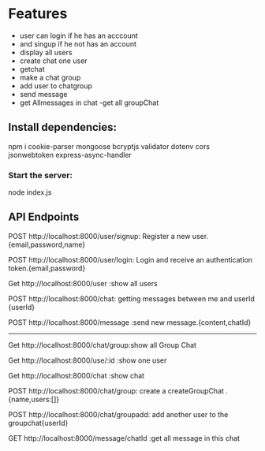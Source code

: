 # Features

- user can login if he has an acccount
- and singup if he not has an account
- display all users
- create chat one user
- getchat 
- make a chat group
- add user to chatgroup
- send message
- get Allmessages in chat
-get all groupChat
## Install dependencies:

npm i cookie-parser mongoose bcryptjs validator dotenv cors jsonwebtoken express-async-handler

### Start the server:

node index.js


## API Endpoints

POST  http://localhost:8000/user/signup: Register a new user. {email,password,name}

POST  http://localhost:8000/user/login: Login and receive an authentication token.{email,password}

Get http://localhost:8000/user :show all users

POST  http://localhost:8000/chat: getting messages between me and userId {userId}

POST http://localhost:8000/message :send new message.{content,chatId}

**********************************
Get  http://localhost:8000/chat/group:show all Group Chat

Get http://localhost:8000/use/:id :show one user

Get http://localhost:8000/chat :show chat

POST  http://localhost:8000/chat/group: create a createGroupChat .{name,users:[]}

POST  http://localhost:8000/chat/groupadd: add another user to the groupchat{userId}


GET http://localhost:8000/message/chatId :get all message in this chat





